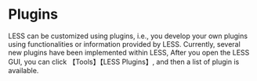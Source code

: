 # Plugins

LESS can be customized using plugins, i.e., you develop your own plugins using functionalities or information provided by LESS.
Currently, several new plugins have been implemented within LESS, After you open the LESS GUI, you can click 【Tools】【LESS Plugins】, and then a list of plugin is available.

